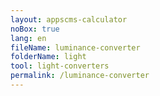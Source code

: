 ```yaml
---
layout: appscms-calculator
noBox: true
lang: en
fileName: luminance-converter
folderName: light
tool: light-converters
permalink: /luminance-converter
---
```


